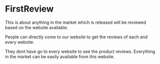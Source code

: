# FirstReview
This is about anything in the market which is released will be reviewed based on the website available.

People can directly come to our website to get the reviews of each and every website.

They dont have go to every website to see the product reviews. Everything in the market can be easily available from this website.
